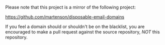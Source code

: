 Please note that this project is a mirror of the following project:

<https://github.com/martenson/disposable-email-domains>

If you feel a domain should or shouldn't be on the blacklist, you are
encouraged to make a pull request against the source repository, *NOT* this
repository.
